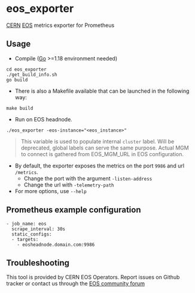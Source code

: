 # eos_exporter
[CERN](https://home.cern/) [EOS](https://eos.web.cern.ch) metrics exporter for Prometheus

## Usage

- Compile ([Go](https://golang.org/doc/install) >=1.18 environment needed)

```
cd eos_exporter
./get_build_info.sh
go build
```

- There is also a Makefile available that can be launched in the following way:
```
make build
```
- Run on EOS headnode.

```
./eos_exporter -eos-instance="<eos_instance>"
```
> This variable is used to populate internal `cluster` label. Will be deprecated, global labels can serve the same purpose. 
> Actual MGM to connect is gathered from EOS_MGM_URL in EOS configuration.

- By default, the exporter exposes the metrics on the port `9986` and url `/metrics`. 
    - Change the port with the argument `-listen-address`
    - Change the url with `-telemetry-path`
- For more options, use `--help`

## Prometheus example configuration

```
- job_name: eos
  scrape_interval: 30s
  static_configs:
  - targets:
    - eosheadnode.domain.com:9986
```

## Troubleshooting

This tool is provided by CERN EOS Operators. Report issues on Github tracker or contact us through the [EOS community forum](https://eos-community.web.cern.ch/)
